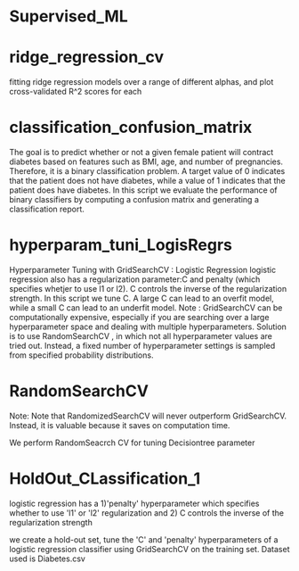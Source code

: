# Supervised_ML



# ridge_regression_cv
 fitting ridge regression models over a range of different alphas, and plot cross-validated R^2  scores for each
 
 
# classification_confusion_matrix
The goal is to predict whether or not a given female patient will contract diabetes based on features such as BMI, age, and number of pregnancies. Therefore, it is a binary classification problem. A target value of 0 indicates that the patient does not have diabetes, while a value of 1 indicates that the patient does have diabetes. In this script we evaluate the performance of binary classifiers by computing a confusion matrix and generating a classification report.

# hyperparam_tuni_LogisRegrs
Hyperparameter Tuning with GridSearchCV : Logistic Regression
 logistic regression also has a regularization parameter:C  and penalty (which specifies whetjer to use l1 or l2). C controls the inverse of the regularization strength. In this script we tune C.
 A large C can lead to an overfit model, while a small C can lead to an underfit model.
Note : GridSearchCV can be computationally expensive, especially if you are searching over a large hyperparameter space and dealing with multiple hyperparameters. Solution is to use RandomSearchCV , in which not all hyperparameter values are tried out. Instead, a fixed number of hyperparameter settings is sampled from specified probability distributions.

# RandomSearchCV
Note: Note that RandomizedSearchCV will never outperform GridSearchCV. Instead, it is valuable because it saves on computation time.

We perform RandomSeacrch CV for tuning Decisiontree parameter

# HoldOut_CLassification_1

logistic regression has a
1)'penalty' hyperparameter which specifies whether to use 'l1' or 'l2' regularization and
2) C controls the inverse of the regularization strength

we create a hold-out set, tune the 'C' and 'penalty' hyperparameters of a logistic regression classifier using GridSearchCV on the training set. Dataset used is Diabetes.csv

